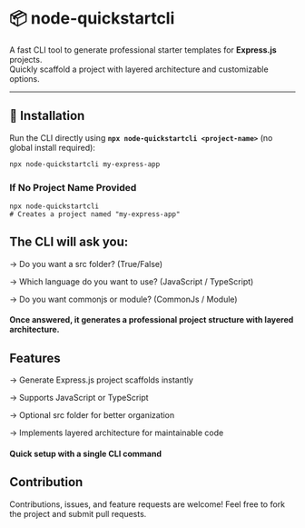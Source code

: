 # 📦 node-quickstartcli

A fast CLI tool to generate professional starter templates for **Express.js** projects.  
Quickly scaffold a project with layered architecture and customizable options.

---

## 🚀 Installation

Run the CLI directly using **`npx node-quickstartcli <project-name>`** (no global install required):

```bash
npx node-quickstartcli my-express-app
```

### If No Project Name Provided

```
npx node-quickstartcli
# Creates a project named "my-express-app"
```

## The CLI will ask you:

-> Do you want a src folder? (True/False)

-> Which language do you want to use? (JavaScript / TypeScript)

-> Do you want commonjs or module? (CommonJs / Module)

#### Once answered, it generates a professional project structure with layered architecture.

## Features

-> Generate Express.js project scaffolds instantly

-> Supports JavaScript or TypeScript

-> Optional src folder for better organization

-> Implements layered architecture for maintainable code

#### Quick setup with a single CLI command

## Contribution

Contributions, issues, and feature requests are welcome! Feel free to fork the project and submit pull requests.

